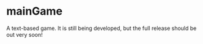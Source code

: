 # mainGame
A text-based game.  It is still being developed, but the full release should be out very soon!
